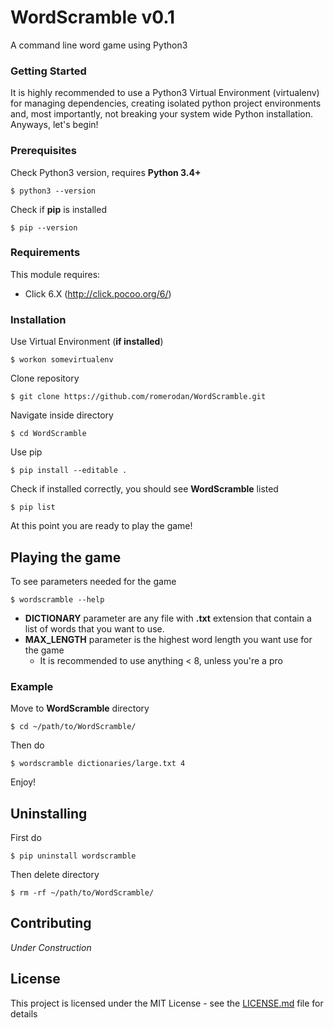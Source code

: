 # WordScramble v0.1

 A command line word game using Python3

### Getting Started

It is highly recommended to use a Python3 Virtual Environment (virtualenv) for managing dependencies, creating isolated python project environments and, most importantly, not breaking your system wide Python installation. Anyways, let's begin!

### Prerequisites

Check Python3 version, requires **Python 3.4+**
```
$ python3 --version
```
Check if **pip** is installed
```
$ pip --version
```

### Requirements

This module requires:

- Click 6.X (http://click.pocoo.org/6/)

### Installation

Use Virtual Environment (**if installed**)
```
$ workon somevirtualenv
```
Clone repository
```
$ git clone https://github.com/romerodan/WordScramble.git
```
Navigate inside directory
```
$ cd WordScramble
```
Use pip
```
$ pip install --editable .
```
Check if installed correctly, you should see **WordScramble** listed
```
$ pip list
```
At this point you are ready to play the game!

## Playing the game

To see parameters needed for the game
```
$ wordscramble --help
```
- **DICTIONARY** parameter are any file with **.txt** extension that contain a list of words that you want to use.
- **MAX_LENGTH** parameter is the highest word length you want use for the game
    - It is recommended to use anything < 8, unless you're a pro

### Example

Move to **WordScramble** directory
```
$ cd ~/path/to/WordScramble/
```
Then do
```
$ wordscramble dictionaries/large.txt 4
```
Enjoy!

## Uninstalling

First do
```
$ pip uninstall wordscramble
```

Then delete directory
```
$ rm -rf ~/path/to/WordScramble/
```

## Contributing

_Under Construction_

## License

This project is licensed under the MIT License - see the [LICENSE.md](LICENSE.md) file for details
